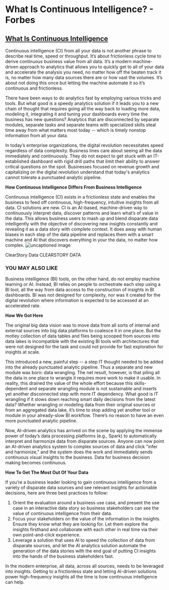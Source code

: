# What Is Continuous Intelligence? - Forbes

## [What Is Continuous Intelligence](https://www.forbes.com/sites/forbestechcouncil/2018/10/18/what-is-continuous-intelligence/#111c6b5e7d25)

Continuous intelligence \(CI\) from all your data is not another phrase to describe real time, speed or throughput. It’s about frictionless cycle time to derive continuous business value from all data. It’s a modern machine-driven approach to analytics that allows you to quickly get to all of your data and accelerate the analysis you need, no matter how off the beaten track it is, no matter how many data sources there are or how vast the volumes. It’s about not doing this once but letting the machine automate it so it’s continuous and frictionless.

There have been ways to do analytics fast by employing various tricks and tools. But what good is a speedy analytics solution if it leads you to a new chain of thought that requires going all the way back to loading more data, modeling it, integrating it and tuning your dashboards every time the business has new questions? Analytics that are disconnected by separate modules, separate tasks and separate teams with specialized skills steal time away from what matters most today -- which is timely nonstop information from all your data.

In today’s enterprise organizations, the digital revolution necessitates speed regardless of data complexity. Business lines care about seeing all the data immediately and continuously. They do not expect to get stuck with an IT-established dashboard with rigid drill paths that limit their ability to answer critical questions on the spot. Businesses focused on revenue growth and capitalizing on the digital revolution understand that today's analytics cannot tolerate a punctuated analytic pipeline.

**How Continuous Intelligence Differs From Business Intelligence**

Continuous intelligence \(CI\) exists in a frictionless state and enables the business to feed off continuous, high-frequency, intuitive insights from all data. CI solutions are new. CI is an AI-based, machine-driven way to continuously interpret data, discover patterns and learn what’s of value in the data. This allows business users to mash up and blend disparate data intelligently with the objective of discovering new insights constantly and revealing it as a data story with complete context. It does away with human biases in each step of the data pipeline and replaces them with a smart machine and AI that discovers everything in your the data, no matter how complex. ![uncaptioned image](https://thumbor.forbes.com/thumbor/960x0/https%3A%2F%2Fblogs-images.forbes.com%2Fforbestechcouncil%2Ffiles%2F2018%2F10%2FSharmila-image.jpg)

ClearStory Data CLEARSTORY DATA

### YOU MAY ALSO LIKE

Business intelligence \(BI\) tools, on the other hand, do not employ machine learning or AI. Instead, BI relies on people to orchestrate each step using a BI tool, all the way from data access to the construction of insights in BI dashboards. BI was not designed for complexity, nor was it created for the digital revolution where information is expected to be accessed at an accelerated rate.

**How We Got Here**

The original big data vision was to move data from all sorts of internal and external sources into big data platforms to coalesce it in one place. But the motley collection of data tables and files being scooped from sources into data lakes is incompatible with the existing BI tools with architectures that were not designed for the task and could not provide for fast exploration for insights at scale.

This introduced a new, painful step -- a step IT thought needed to be added into the already punctuated analytic pipeline. Thus a separate and new module was born: data wrangling. The net result, however, is that piling all the data in one place to wrangle it requires more work to make it usable. In reality, this drained the value of the whole effort because this skills-dependent and separate wrangling module is not sustainable and inserts yet another disconnected step with more IT dependency. What good is IT wrangling if it slows down reaching smart daily decisions from the latest data? Whether wrangling or modeling data from their original sources or from an aggregated data lake, it’s time to stop adding yet another tool or module in your already-slow BI workflow. There’s no reason to have an even more punctuated analytic pipeline.

Now, AI-driven analytics has arrived on the scene by applying the immense power of today’s data processing platforms \(e.g., Spark\) to automatically interpret and harmonize data from disparate sources. Anyone can now point an AI-driven analytics system to complex sources of data and click "infer and harmonize," and the system does the work and immediately sends continuous visual insights to the business. Data for business decision making becomes continuous.

**How To Get The Most Out Of Your Data**

If you’re a business leader looking to gain continuous intelligence from a variety of disparate data sources and see relevant insights for actionable decisions, here are three best practices to follow:

1. Orient the evaluation around a business use case, and present the use case in an interactive data story so business stakeholders can see the value of continuous intelligence from their data.
2. Focus your stakeholders on the value of the information in the insights. Ensure they know what they are looking for. Let them explore the insights firsthand and collaborate with each other in real time via their own point-and-click experience.  
3. Leverage a solution that uses AI to speed the collection of data from disparate sources, and let the AI analytics solution automate the generation of the data stories with the end goal of putting CI insights into the hands of the business stakeholders fast.

In the modern enterprise, all data, across all sources, needs to be leveraged into insights. Getting to a frictionless state and letting AI-driven solutions power high-frequency insights all the time is how continuous intelligence can help.  


